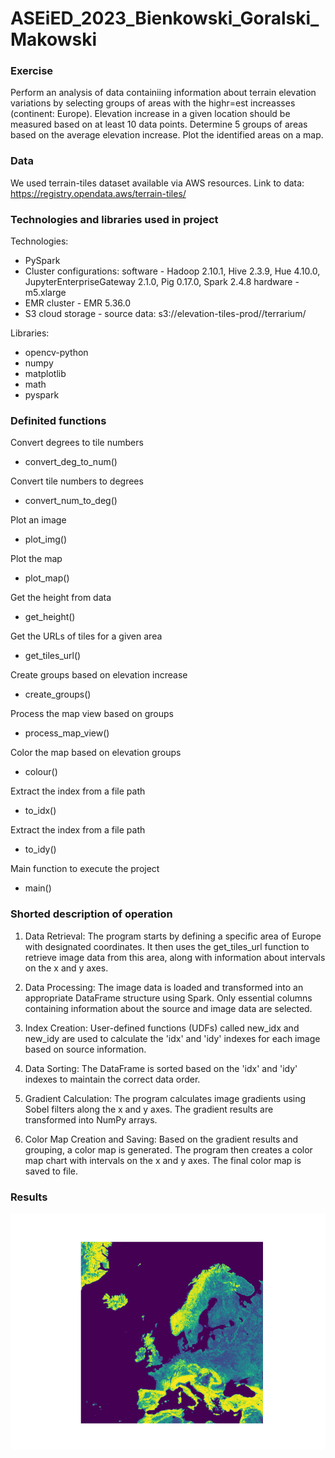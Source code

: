 # ASEiED_2023_Bienkowski_Goralski_Makowski

### Exercise
Perform an analysis of data containiing information about terrain elevation variations by selecting groups of areas with the highr=est increasses (continent: Europe). Elevation increase in a given location should be measured based on at least 10 data points. Determine 5 groups of areas based on the average elevation increase. Plot the identified areas on a map.

### Data
We used terrain-tiles dataset available via AWS resources. Link to data: https://registry.opendata.aws/terrain-tiles/

### Technologies and libraries used in project
Technologies: 
- PySpark
- Cluster configurations:
  software - Hadoop 2.10.1, Hive 2.3.9, Hue 4.10.0, JupyterEnterpriseGateway 2.1.0, Pig 0.17.0, Spark 2.4.8
  hardware - m5.xlarge
- EMR cluster - EMR 5.36.0
- S3 cloud storage - source data: s3://elevation-tiles-prod//terrarium/

Libraries:
- opencv-python
- numpy
- matplotlib
- math
- pyspark

### Definited functions

Convert degrees to tile numbers
* convert_deg_to_num()
    
Convert tile numbers to degrees
* convert_num_to_deg()
    
Plot an image
* plot_img()
    
Plot the map
* plot_map()
    
Get the height from data
* get_height()
    
Get the URLs of tiles for a given area
* get_tiles_url()
    
Create groups based on elevation increase
* create_groups()
    
Process the map view based on groups
* process_map_view()
    
Color the map based on elevation groups
* colour()
    
Extract the index from a file path
* to_idx()
    
Extract the index from a file path
* to_idy()
    
Main function to execute the project
* main()

### Shorted description of operation 
1.  Data Retrieval: The program starts by defining a specific area of Europe with designated coordinates. It then uses the get_tiles_url function to retrieve image data from this area, along with information about intervals on the x and y axes.

2.  Data Processing: The image data is loaded and transformed into an appropriate DataFrame structure using Spark. Only essential columns containing information about the source and image data are selected.

3.  Index Creation: User-defined functions (UDFs) called new_idx and new_idy are used to calculate the 'idx' and 'idy' indexes for each image based on source information.

4.  Data Sorting: The DataFrame is sorted based on the 'idx' and 'idy' indexes to maintain the correct data order.

5.  Gradient Calculation: The program calculates image gradients using Sobel filters along the x and y axes. The gradient results are transformed into NumPy arrays.

6.  Color Map Creation and Saving: Based on the gradient results and grouping, a color map is generated. The program then creates a color map chart with intervals on the x and y axes. The final color map is saved to file.

### Results
<img src="europe_map.png" alt="Result map">



